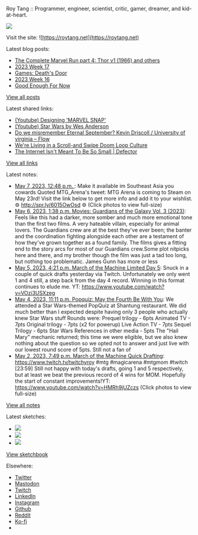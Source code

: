 Roy Tang :: Programmer, engineer, scientist, critic, gamer, dreamer, and kid-at-heart.

![](https://roytang.net/static/img/profile.jpg)

Visit the site: ![https://roytang.net](https://roytang.net)

Latest blog posts:

- [The Complete Marvel Run part 4: Thor v1 (1966) and others](https://roytang.net/2023/05/marvel-run-4-thor-etc/)
- [2023 Week 17](https://roytang.net/2023/04/2023-week-17/)
- [Games: Death&#x27;s Door](https://roytang.net/2023/04/deaths-door/)
- [2023 Week 16](https://roytang.net/2023/04/2023-week-16/)
- [Good Enough For Now](https://roytang.net/2023/04/good-enough/)

[View all posts](https://roytang.net/blog)

Latest shared links:

- [(Youtube) Designing &#x27;MARVEL SNAP&#x27;](https://roytang.net/2023/05/74a9006634453b123e2cdbb6791f7d7c/)
- [(Youtube) Star Wars by Wes Anderson](https://roytang.net/2023/05/2b9a3fc8eb845e8130d7d1950a51a23c/)
- [Do we misremember Eternal September? Kevin Driscoll / University of virginia – Flow](https://roytang.net/2023/05/5dfd4c3d34da6f2540d0fdf384712eb3/)
- [We&#x27;re Living in a Scroll-and Swipe Doom Loop Culture](https://roytang.net/2023/05/76b9e430a6da3f404a146464d40c65b5/)
- [The Internet Isn&#x27;t Meant To Be So Small | Defector](https://roytang.net/2023/05/c42a7e6a126f181610173e32ca1c3a95/)

[View all links](https://roytang.net/links)

Latest notes:

- [May 7, 2023, 12:48 p.m. ](https://roytang.net/2023/05/1655071997142114305/): Make it available im Southeast Asia you cowards Quoted MTG_Arena&#x27;s tweet: MTG Arena is coming to Steam on May 23rd! Visit the link below to get more info and add it to your wishlist. ⚙️ http://spr.ly/6015OwOsd ⚙️ (Click photos to view full-size)
- [May 6, 2023, 1:38 p.m. Movies: Guardians of the Galaxy Vol. 3 (2023)](https://roytang.net/2023/05/guardians-of-the-galaxy-vol-3-2023/): Feels like this had a darker, more somber and much more emotional tone than the first two films. A very hateable villain, especially for animal lovers. The Guardians crew are at the best they&#x27;ve ever been; the banter and the coordination fighting alongside each other are a testament of how they&#x27;ve grown together as a found family. The films gives a fitting end to the story arcs for most of our Guardians crew.Some plot nitpicks here and there, and my brother though the film was just a tad too long, but nothing too problematic. James Gunn has more or less
- [May 5, 2023, 4:21 p.m. March of the Machine Limited Day 5](https://roytang.net/2023/05/mtgmom-limited-day5/): Snuck in a couple of quick drafts yesterday via Twitch. Unfortunately we only went 1 and 4 still, a step back from the day 4 record. Winning in this format continues to elude me. YT: https://www.youtube.com/watch?v=VOzi3USXzeg
- [May 4, 2023, 11:11 p.m. Popquiz: May the Fourth Be With You](https://roytang.net/2023/05/popquiz-may-4th/): We attended a Star Wars-themed PopQuiz at Shantung restaurant. We did much better than I expected despite having only 3 people who actually knew Star Wars stuff Rounds were: Prequel trilogy - 6pts Animated TV - 7pts Original trilogy - 7pts (x2 for powerup) Live Action TV - 7pts Sequel Trilogy - 6pts Star Wars References in other media - 5pts The &quot;Hail Mary&quot; mechanic returned; this time we were eligible, but we also knew nothing about the question so we opted not to answer and just live with our lowest round score of 5pts. Still not a fan of
- [May 2, 2023, 7:49 p.m. March of the Machine Quick Drafting](https://roytang.net/2023/05/83ff0f0de062fbbaba0db734c7e3a9e2/): https://www.twitch.tv/twitchyroy #mtg #magicarena #mtgmom #twitch [23:59] Still not happy with today&#x27;s drafts, going 1 and 5 respectively, but at least we beat the previous record of 4 wins for MOM. Hopefully the start of constant improvements!YT: https://www.youtube.com/watch?v=HMRh9jUZczs (Click photos to view full-size)

[View all notes](https://roytang.net/notes)

Latest sketches:


- ![](https://roytang.net/media/cache/3c/da/3cda657c471879c3cfa81b898b810cd6.jpg)
- ![](https://roytang.net/media/cache/a2/60/a260eacc913ee7c542024b154923702f.jpg)
- ![](https://roytang.net/media/cache/e0/88/e0888b7f7a1e342aba8cced2a0784cc4.jpg)

[View sketchbook](https://roytang.net/albums/sketchbook)


Elsewhere:

- [Twitter](https://twitter.com/roytang)
- [Mastodon](https://indieweb.social/@roytang)
- [Twitch](https://twitch.tv/twitchyroy)
- [LinkedIn](https://www.linkedin.com/in/roytang)
- [Instagram](https://instagram.com/roytang0400)
- [Github](https://github.com/roytang)
- [Reddit](https://reddit.com/u/hungryroy)
- [Ko-fi](https://ko-fi.com/roytang)
- [](mailto:hello@roytang.net)